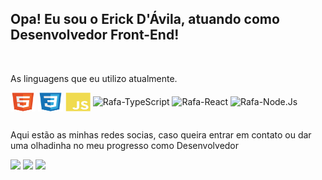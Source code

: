 ## Opa! Eu sou o Erick D'Ávila, atuando como Desenvolvedor Front-End!

<div style="display: inline_block"><br> 
  <p>As linguagens que eu utilizo atualmente.</p>
<img align="center" alt="Rafa-HTML" height="30" width="40" src="https://raw.githubusercontent.com/devicons/devicon/master/icons/html5/html5-original.svg">
<img align="center" alt="Rafa-CSS" height="30" width="40" src="https://raw.githubusercontent.com/devicons/devicon/master/icons/css3/css3-original.svg">
<img align="center" alt="Rafa-Js" height="30" width="40" src="https://raw.githubusercontent.com/devicons/devicon/master/icons/javascript/javascript-plain.svg">
<img  align="center" alt="Rafa-TypeScript" height="30" width="40" src="https://cdn.jsdelivr.net/gh/devicons/devicon@latest/icons/typescript/typescript-original.svg" />         
<img align="center" alt="Rafa-React" height="30" width="40" src="https://cdn.jsdelivr.net/gh/devicons/devicon@latest/icons/react/react-original.svg" />
<img align="center" alt="Rafa-Node.Js" height="30" width="40" src="https://cdn.jsdelivr.net/gh/devicons/devicon@latest/icons/nodejs/nodejs-original.svg" />
          
          
 
</div>
  
  ##
 
<div>
  <p>Aqui estão as minhas redes socias, caso queira entrar em contato ou dar uma olhadinha no meu progresso como Desenvolvedor</p>
  <a href="https://www.linkedin.com/in/erick-davila/"  target="_blank"> <img src="https://img.shields.io/badge/-LinkedIn-%230077B5?style=for-the-badge&logo=linkedin&logoColor=white" target="_blank"></a> 
  <a href = "mailto:erickdavila.dev@gmail.com" target="_blank"><img src="https://img.shields.io/badge/-Gmail-%23333?style=for-the-badge&logo=gmail&logoColor=white" target="_blank"></a>
  <a href="https://instagram.com/erixk.nj" target="_blank"><img src="https://img.shields.io/badge/-Instagram-%23E4405F?style=for-the-badge&logo=instagram&logoColor=white" target="_blank"></a>
</div>

##
